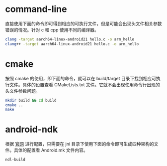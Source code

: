 # command-line
直接使用下面的命令即可得到相应的可执行文件，但是可能会出现头文件相关参数错误的情况。针对 c 和 cpp 使用不同的编译器。
``` bash
clang -target aarch64-linux-android21 hello.c -o arm_hello
clang++ -target aarch64-linux-android21 hello.c -o arm_hello
```

# cmake
按照 cmake 的使用，即下面的命令，就可以在 build/target 目录下找到相应可执行文件。具体的设置查看 CMakeLists.txt 文件。它就不会出现使用命令行出现的头文件参数问题。
``` bash
mkdir build && cd build
cmake ..
make
```

# android-ndk
根据 [官网](https://developer.android.google.cn/ndk/guides/android_mk?hl=zh-cn) 进行配置，只需要在 jni 目录下使用下面的命令即可生成四种架构的文件。具体的配置看 Android.mk 文件内容。
``` bash
ndl-build
```